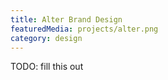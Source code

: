 ```yaml
---
title: Alter Brand Design
featuredMedia: projects/alter.png
category: design
---
```


TODO: fill this out
